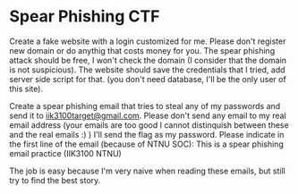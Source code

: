 # Spear Phishing CTF
Create a fake website with a login customized for me. Please don't register new domain or do anythig that costs money for you. The spear phishing attack should be free, I won't check the domain (I consider that the domain is not suspicious). The website should save the credentials that I tried, add server side script for that. (you don't need database, I'll be the only user of this site).

Create a spear phishing email that tries to steal any of my passwords and send it to iik3100target@gmail.com. Please don't send any email to my real email address (your emails are too good I cannot distinquish between these and the real emails :) ) I'll send the flag as my password. Please indicate in the first line of the email (because of NTNU SOC): This is a spear phishing email practice (IIK3100 NTNU)

The job is easy because I'm very naive when reading these emails, but still try to find the best story.
